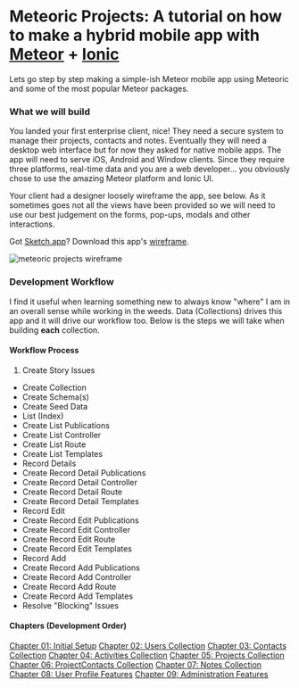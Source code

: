 # Meteoric Projects: A tutorial on how to make a hybrid mobile app with [Meteor](https://www.meteor.com/) + [Ionic](http://ionicframework.com/)

Lets go step by step making a simple-ish Meteor mobile app using Meteoric and some of the most popular Meteor packages.

### What we will build

You landed your first enterprise client, nice! They need a secure system to manage their projects, contacts and notes. Eventually they will need a desktop web interface but for now they asked for native mobile apps. The app will need to serve iOS, Android and Window clients. Since they require three platforms, real-time data and you are a web developer... you obviously chose to use the amazing Meteor platform and Ionic UI.

Your client had a designer loosely wireframe the app, see below. As it sometimes goes not all the views have been provided so we will need to use our best judgement on the forms, pop-ups, modals and other interactions.

Got [Sketch.app](http://bohemiancoding.com/sketch/)? Download this app's [wireframe](https://www.dropbox.com/s/ry0iwzwro1f7blg/Meteoric-Projects-Mockup.sketch?dl=0).

![meteoric projects wireframe](https://www.dropbox.com/s/sjhimffvxzub2c4/meteoric-projects-sketch-thumbnail.jpg?raw=1)

### Development Workflow

I find it useful when learning something new to always know "where" I am in an overall sense while working in the weeds. Data (Collections) drives this app and it will drive our workflow too. Below is the steps we will take when building **each** collection.

#### Workflow Process

1.  Create Story Issues
-  Create Collection
-  Create Schema(s)
-  Create Seed Data
-  List (Index)
  -  Create List Publications
  -  Create List Controller
  -  Create List Route
  -  Create List Templates
-  Record Details
  -  Create Record Detail Publications
  -  Create Record Detail Controller
  -  Create Record Detail Route
  -  Create Record Detail Templates
-  Record Edit
  -  Create Record Edit Publications
  -  Create Record Edit Controller
  -  Create Record Edit Route
  -  Create Record Edit Templates
-  Record Add
  -  Create Record Add Publications
  -  Create Record Add Controller
  -  Create Record Add Route
  -  Create Record Add Templates
-  Resolve "Blocking" Issues

#### Chapters (Development Order)

[Chapter 01: Initial Setup](/ch01-setup.md)
[Chapter 02: Users Collection](/ch02-users.md)
[Chapter 03: Contacts Collection](/ch03-contacts.md)
[Chapter 04: Activities Collection](/ch04-activities.md)
[Chapter 05: Projects Collection](/ch05-projects.md)
[Chapter 06: ProjectContacts Collection](/ch06-projectcontacts.md)
[Chapter 07: Notes Collection](/ch07-notes.md)
[Chapter 08: User Profile Features](/ch08-userprofilefeatures.md)
[Chapter 09: Administration Features](/ch09-administration.md)

